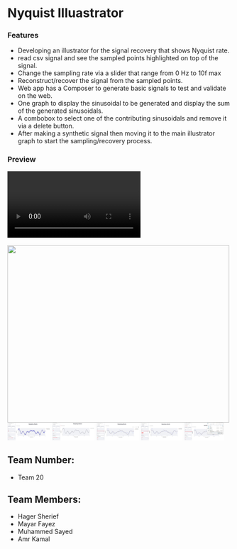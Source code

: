# Nyquist Illuastrator

### Features

- Developing an illustrator for the signal recovery that shows Nyquist rate.
- read csv signal and see the sampled points highlighted on top of the signal.
- Change the sampling rate via a slider that range from 0 Hz to 10f max
- Reconstruct/recover the signal from the sampled points.
- Web app has a Composer to generate basic signals to test and validate on the web.
- One graph to display the sinusoidal to be generated and display the sum of the generated sinusoidals.
- A combobox to select one of the contributing sinusoidals and remove it via a delete button.
- After making a synthetic signal then moving it to the main illustrator graph to start the sampling/recovery process.

### Preview

<code><video src="https://github.com/Amr-said/DSP_Task1_-20-/blob/main/Videos/Nyquist_Illustrator_studio%20%C2%B7%20Streamlit%20-%20Personal%20-%20Microsoft%E2%80%8B%20Edge%202022-10-29%2018-28-36.mp4"></code>

<p><img align="left" src="https://github.com/Amr-said/DSP_Task1_-20-/blob/main/Videos/Nyquist_Illustrator_studio%20%C2%B7%20Streamlit%20-%20Personal%20-%20Microsoft%E2%80%8B%20Edge%202022-10-29%2018-28-36.mp4" width="500" height="400">

<code><img height=40 src="https://github.com/Amr-said/DSP_Task1_-20-/blob/main/Screenshots/scr1.jpg"></code>
<code><img height=40 src="https://github.com/Amr-said/DSP_Task1_-20-/blob/main/Screenshots/scr2.jpg"></code>
<code><img height=40 src="https://github.com/Amr-said/DSP_Task1_-20-/blob/main/Screenshots/scr3.jpg"></code>
<code><img height=40 src="https://github.com/Amr-said/DSP_Task1_-20-/blob/main/Screenshots/scr4.jpg"></code>
<code><img height=40 src="https://github.com/Amr-said/DSP_Task1_-20-/blob/main/Screenshots/scr5.jpg"></code>

## Team Number:

- Team 20

## Team Members:

- Hager Sherief
- Mayar Fayez
- Muhammed Sayed
- Amr Kamal
